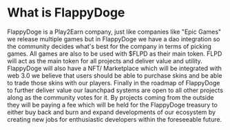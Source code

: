 # What is FlappyDoge

FlappyDoge is a Play2Earn company, just like companies like "Epic Games" we release multiple games but in FlappyDoge we have a dao integration so the community decides what's best for the company in terms of picking games. All games are also to be used with $FLPD as their main token. FLPD will act as the main token for all projects and deliver value and utility. FlappyDoge will also have a NFT/ Marketplace which will be integrated with web 3.0 we believe that users should be able to purchase skins and be able to trade those skins with our players. Finally in the roadmap of FlappyDoge to further deliver value our launchpad systems are open to all other projects along as the community votes for it. By projects coming from the outside they will be paying a fee which will be held for the FlappyDoge treasury to either buy back and burn and expand developments of our ecosystem by creating new jobs for enthusiastic developers within the foreseeable future.

